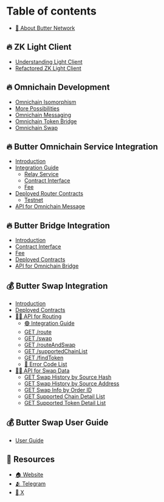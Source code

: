 # Table of contents

* [🌈 About Butter Network](README.md)

## 🔥 ZK Light Client

* [Understanding Light Client](zk-light-client/understanding-light-client.md)
* [Refactored ZK Light Client](zk-light-client/refactored-zk-light-client.md)


## 🔥 Omnichain Development
* [Omnichain Isomorphism](omnichain-development/omnichain-isomorphism.md)
* [More Possibilities](omnichain-development/more-possibilities.md)
* [Omnichain Messaging]()
* [Omnichain Token Bridge]()
* [Omnichain Swap]()

## 🔥 Butter Omnichain Service Integration

* [Introduction](omnichain-messaging/butter-omnichain-service.md)
* [Integration Guide]()
  * [Relay Service]() 
  * [Contract Interface]()
  * [Fee]()
* [Deployed Router Contracts](omnichain-development/deployed-router-contracts.md)
  * [Testnet]()
* [API for Omnichain Message]()

## 🔥 Butter Bridge Integration
* [Introduction]()
* [Contract Interface]()
* [Fee]()
* [Deployed Contracts](bridge/deployed-omnichain-contracts.md)
* [API for Omnichain Bridge]()

## 💰 Butter Swap Integration

* [Introduction](butterswap/introduction.md)
* [Deployed Contracts](butterswap/deployed-contracts.md)
* [👩‍💻 API for Routing](butterswap/butter-api-for-routing/README.md)
  * [🟢 Integration Guide](butterswap/butter-api-for-routing/integration-guide.md)
  * [GET /route](butterswap/butter-api-for-routing/get-route.md)
  * [GET /swap](butterswap/butter-api-for-routing/get-swap.md)
  * [GET /routeAndSwap](butterswap/butter-api-for-routing/get-routeandswap.md)
  * [GET /supportedChainList](butterswap/butter-api-for-routing/get-supportedchainlist.md)
  * [GET /findToken](butterswap/butter-api-for-routing/get-findtoken.md)
  * [🔴 Error Code List](butterswap/butter-api-for-routing/error-code-list.md)
* [👨‍💻 API for Swap Data](butterswap/butter-api-for-swap-data/README.md)
  * [GET Swap History by Source Hash](butterswap/butter-api-for-swap-data/get-swap-history-by-source-hash.md)
  * [GET Swap History by Source Address](butterswap/butter-api-for-swap-data/get-swap-history-by-source-address.md)
  * [GET Swap Info by Order ID](butterswap/butter-api-for-swap-data/get-swap-info-by-order-id.md)
  * [GET Supported Chain Detail List](butterswap/butter-api-for-swap-data/get-supported-chain-detail-list.md)
  * [GET Supported Token Detail List](butterswap/butter-api-for-swap-data/get-supported-token-detail-list.md)

## 💰 Butter Swap User Guide
* [User Guide](butterswap/user-guide.md)

## 📢 Resources

* [🏠 Website](https://www.butternetwork.io/)
* [🫂 Telegram](https://t.me/butternetwork)
* [📄 X](https://twitter.com/ButterNetworkio)
